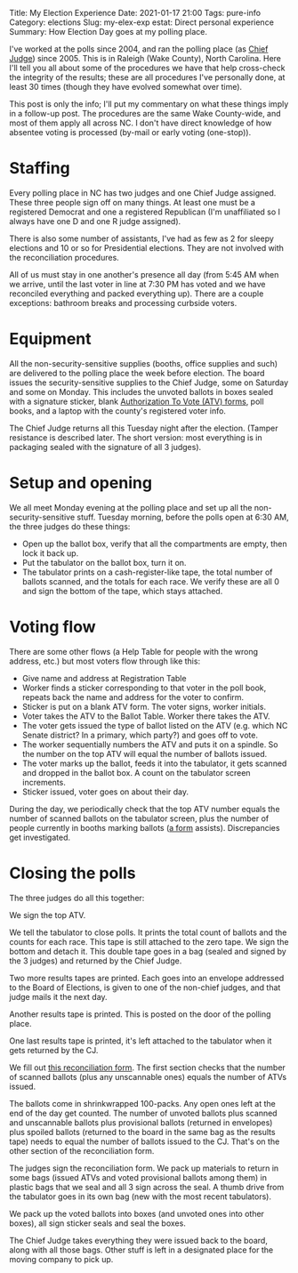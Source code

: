Title: My Election Experience
Date: 2021-01-17 21:00
Tags: pure-info
Category: elections
Slug: my-elex-exp
estat: Direct personal experience
Summary: How Election Day goes at my polling place.

I've worked at the polls since 2004, and ran the polling place
(as [Chief Judge](https://www.ncleg.gov/EnactedLegislation/Statutes/HTML/BySection/Chapter_163/GS_163-41.html))
since 2005. This is in Raleigh (Wake County), North Carolina. Here I'll tell
you all about some of the procedures we have that help cross-check the integrity
of the results; these are all procedures I've personally done, at least 30
times (though they have evolved somewhat over time).

This post is only the info; I'll put my commentary on what these things imply
in a follow-up post. The procedures are the same Wake County-wide, and most of
them apply all across NC. I don't have direct knowledge of how absentee voting
is processed (by-mail or early voting (one-stop)).

# Staffing

Every polling place in NC has two judges and one Chief Judge assigned. These
three people sign off on many things. At least one must be a registered
Democrat and one a registered Republican (I'm unaffiliated so I always have one
D and one R judge assigned).

There is also some number of assistants, I've had as few as 2 for sleepy
elections and 10 or so for Presidential elections. They are not involved
with the reconciliation procedures.

All of us must stay in one another's presence all day (from 5:45 AM when we
arrive, until the last voter in line at 7:30 PM has voted and we have
reconciled everything and packed everything up). There are a couple exceptions:
bathroom breaks and processing curbside voters.

# Equipment

All the non-security-sensitive supplies (booths, office supplies and such)
are delivered to the polling place the week before election. The board issues
the security-sensitive supplies to the Chief Judge, some on Saturday and some
on Monday. This includes the unvoted ballots in boxes sealed with a signature
sticker, blank [Authorization To Vote (ATV) forms](http://msweb03.co.wake.nc.us/bordelec/downloads/15precinctofficials/Resources/ATV.pdf),
poll books, and a laptop with the county's registered voter info. 

The Chief Judge returns all this Tuesday night after the election. (Tamper
resistance is described later. The short version: most everything is in
packaging sealed with the signature of all 3 judges).

# Setup and opening

We all meet Monday evening at the polling place and set up all the
non-security-sensitive stuff.
Tuesday morning, before the polls open at 6:30 AM, the three judges do these
things:
* Open up the ballot box, verify that all the compartments are empty, then lock
it back up.
* Put the tabulator on the ballot box, turn it on.
* The tabulator prints on a cash-register-like tape, the total number of ballots
scanned, and the totals for each race. We verify these are all 0 and sign the bottom of the tape, which stays attached.

# Voting flow
There are some other flows (a Help Table for people with the wrong address,
etc.) but most voters flow through like this:
* Give name and address at Registration Table
* Worker finds a sticker corresponding to that voter in the poll book,
repeats back the name and address for the voter to confirm.
* Sticker is put on a blank ATV form. The voter signs, worker initials.
* Voter takes the ATV to the Ballot Table. Worker there takes the ATV.
* The voter gets issued the type of ballot listed on the ATV (e.g. which
NC Senate district? In a primary, which party?) and goes off to vote.
* The worker sequentially numbers the ATV and puts it on a spindle. So the number on the top ATV will equal the number of ballots issued.
* The voter marks up the ballot, feeds it into the tabulator, it gets scanned and dropped in the ballot box. A count on the tabulator screen increments.
* Sticker issued, voter goes on about their day.


During the day, we periodically check that the top ATV number equals the number of scanned ballots on the tabulator screen, plus the number of people currently in booths marking ballots ([a form](http://msweb03.co.wake.nc.us/bordelec/downloads/15precinctofficials/Resources/SampleTabulatorATVMatchSheet.pdf) assists). Discrepancies get investigated.

# Closing the polls

The three judges do all this together:

We sign the top ATV.

We tell the tabulator to close polls. It prints the total count of ballots and
the counts for each race. This tape is still attached to the zero tape.
We sign the bottom and detach it. This double tape goes in a bag (sealed and signed by the 3 judges) and returned by the Chief Judge.

Two more results tapes are printed. Each goes into an envelope addressed to
the Board of Elections, is given to one of the non-chief judges, and that judge
mails it the next day.

Another results tape is printed. This is posted on the door of the polling place.

One last results tape is printed, it's left attached to the tabulator when it
gets returned by the CJ.

We fill out [this reconciliation form](http://msweb03.co.wake.nc.us/bordelec/downloads/15precinctofficials/Resources/ReconciliationForm.pdf). The first section checks that the number of scanned ballots (plus any unscannable ones) equals the number of ATVs issued.

The ballots come in shrinkwrapped 100-packs. Any open ones left at the end
of the day get counted. The number of unvoted ballots plus scanned and
unscannable ballots plus provisional ballots (returned in envelopes) plus
spoiled ballots (returned to the board in the same bag as the results tape)
needs to equal the number of ballots issued to the CJ. That's on the other
section of the reconciliation form.

The judges sign the reconciliation form. We pack up materials to return in
some bags (issued ATVs and voted provisional ballots among them) in plastic
bags that we seal and all 3 sign across the seal. A thumb drive from the
tabulator goes in its own bag (new with the most recent tabulators). 

We pack up the voted ballots into boxes (and unvoted ones into other boxes),
all sign sticker seals and seal the boxes.

The Chief Judge takes everything they were issued back to the board, along
with all those bags. Other stuff is left in a designated place for the moving
company to pick up.
